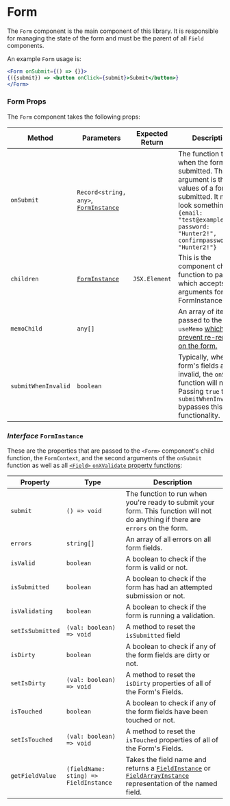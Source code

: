 # Form

The `Form` component is the main component of this library. It is responsible for managing the state of the form and
must be the parent of all `Field` components.

An example `Form` usage is:

```jsx
<Form onSubmit={() => {}}>
{({submit}) => <button onClick={submit}>Submit</button>}
</Form>
```

### Form Props

The `Form` component takes the following props:

| Method              | Parameters                                                   | Expected Return | Description                                                  |
| ------------------- | ------------------------------------------------------------ | --------------- | ------------------------------------------------------------ |
| `onSubmit`          | `Record<string, any>`, [`FormInstance`](#interface-forminstance) |                 | The function to call when the form is submitted. The first argument is the values of a form submitted. It might look something like:<br />`{email: "test@example.com", password: "Hunter2!", confirmpassword: "Hunter2!"}` |
| `children`          | [`FormInstance`](#interface-forminstance)                    | `JSX.Element`   | This is the component child function to pass, which accepts the arguments for FormInstance. |
| `memoChild`         | `any[]`                                                      |                 | An array of items passed to the inner `useMemo` [which helps prevent re-renders on the form.](/guides/performance-optimizations) |
| `submitWhenInvalid` | `boolean`                                                    |                 | Typically, when a form's fields are invalid, the `onSubmit` function will not run. Passing `true` to `submitWhenInvalid` bypasses this functionality. |

### _Interface_ `FormInstance`

These are the properties that are passed to the `<Form>` component's child function, the `FormContext`, and the second arguments of the `onSubmit` function as well as all [`<Field>` `onXValidate` property functions](/reference/field#field-props):


| Property         | Type                     | Description                                                                                                                                                               |
| ---------------- | ------------------------ |---------------------------------------------------------------------------------------------------------------------------------------------------------------------------|
| `submit`         | `() => void`             | The function to run when you're ready to submit your form. This function will not do anything if there are `errors` on the form.                                          |
| `errors`         | `string[]`               | An array of all errors on all form fields.                                                                                                                                |
| `isValid`        | `boolean`                | A boolean to check if the form is valid or not.                                                                                                                           |
| `isSubmitted`    | `boolean`                | A boolean to check if the form has had an attempted submission or not.                                                                                                    |
| `isValidating`    | `boolean`                | A boolean to check if the form is running a validation.                                                                                                    |
| `setIsSubmitted` | `(val: boolean) => void` | A method to reset the `isSubmitted` field                                                                                                                                 |
| `isDirty`        | `boolean`                | A boolean to check if any of the form fields are dirty or not.                                                                                                            |
| `setIsDirty`     | `(val: boolean) => void` | A method to reset the `isDirty` properties of all of the Form's Fields.                                                                                                   |
| `isTouched`      | `boolean`                | A boolean to check if any of the form fields have been touched or not.                                                                                                    |
| `setIsTouched`   | `(val: boolean) => void` | A method to reset the `isTouched` properties of all of the Form's Fields.                                                                                                                                    |
| `getFieldValue` | `(fieldName: sting) => FieldInstance` | Takes the field name and returns a [`FieldInstance`](/reference/field#interface-fieldinstance) or [`FieldArrayInstance`](/reference/array#interface-fieldarrayinstance) representation of the named field. |
